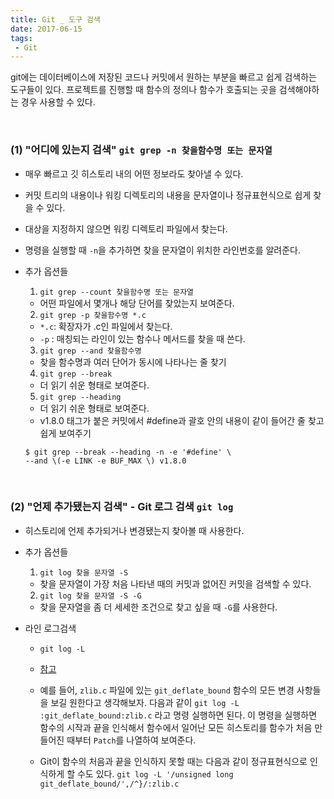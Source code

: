 ```yaml
---
title: Git _ 도구 검색
date: 2017-06-15
tags:
 - Git
---
```


git에는 데이터베이스에 저장된 코드나 커밋에서 원하는 부분을 빠르고 쉽게 검색하는 도구들이 있다. 프로젝트를 진행할 때 함수의 정의나 함수가 호출되는 곳을 검색해야하는 경우 사용할 수 있다.

<br>

### (1) "어디에 있는지 검색" `git grep -n 찾을함수명 또는 문자열`

- 매우 빠르고 깃 히스토리 내의 어떤 정보라도 찾아낼 수 있다.
- 커밋 트리의 내용이나 워킹 디렉토리의 내용을 문자열이나 정규표현식으로 쉽게 찾을 수 있다.
- 대상을 지정하지 않으면 워킹 디렉토리 파일에서 찾는다.
- 명령을 실행할 때 `-n`을 추가하면 찾을 문자열이 위치한 라인번호를 알려준다.
- 추가 옵션들

	1) `git grep --count 찾을함수명 또는 문자열`

	- 어떤 파일에서 몇개나 해당 단어를 찾았는지 보여준다.

	2) `git grep -p 찾을함수명 *.c`

	- `*.c`: 확장자가 .c인 파일에서 찾는다.
	- `-p` : 매칭되는 라인이 있는 함수나 메서드를 찾을 때 쓴다.   

	3) `git grep --and 찾을함수명`

	- 찾을 함수명과 여러 단어가 동시에 나타나는 줄 찾기  

	4) 	`git grep --break`

	- 더 읽기 쉬운 형태로 보여준다.

	5) `git grep --heading`

	- 더 읽기 쉬운 형태로 보여준다.
	- v1.8.0 태그가 붙은 커밋에서 #define과 괄호 안의 내용이 같이 들어간 줄 찾고
	쉽게 보여주기

	```
	$ git grep --break --heading -n -e '#define' \
	--and \(-e LINK -e BUF_MAX \) v1.8.0
	```

<br>

### (2) "언제 추가됐는지 검색" - Git 로그 검색 `git log`

- 히스토리에 언제 추가되거나 변경됐는지 찾아볼 때 사용한다.
- 추가 옵션들

	1) `git log 찾을 문자열 -S`
	- 찾을 문자열이 가장 처음 나타낸 때의 커밋과 없어진 커밋을 검색할 수 있다.

	2) `git log 찾을 문자열 -S -G`
	- 찾을 문자열을 좀 더 세세한 조건으로 찾고 싶을 때 `-G`를 사용한다.

- 라인 로그검색
	- `git log -L`
	- [참고](https://git-scm.com/book/ko/v2/Git-%EB%8F%84%EA%B5%AC-%EA%B2%80%EC%83%89)

	- 예를 들어, `zlib.c` 파일에 있는 `git_deflate_bound` 함수의 모든 변경 사항들을 보길 원한다고 생각해보자. 다음과 같이 `git log -L :git_deflate_bound:zlib.c` 라고 명령 실행하면 된다. 이 명령을 실행하면 함수의 시작과 끝을 인식해서 함수에서 일어난 모든 히스토리를 함수가 처음 만들어진 때부터 `Patch`를 나열하여 보여준다.

	- Git이 함수의 처음과 끝을 인식하지 못할 때는 다음과 같이 정규표현식으로 인식하게 할 수도 있다. `git log -L '/unsigned long git_deflate_bound/',/^}/:zlib.c`
